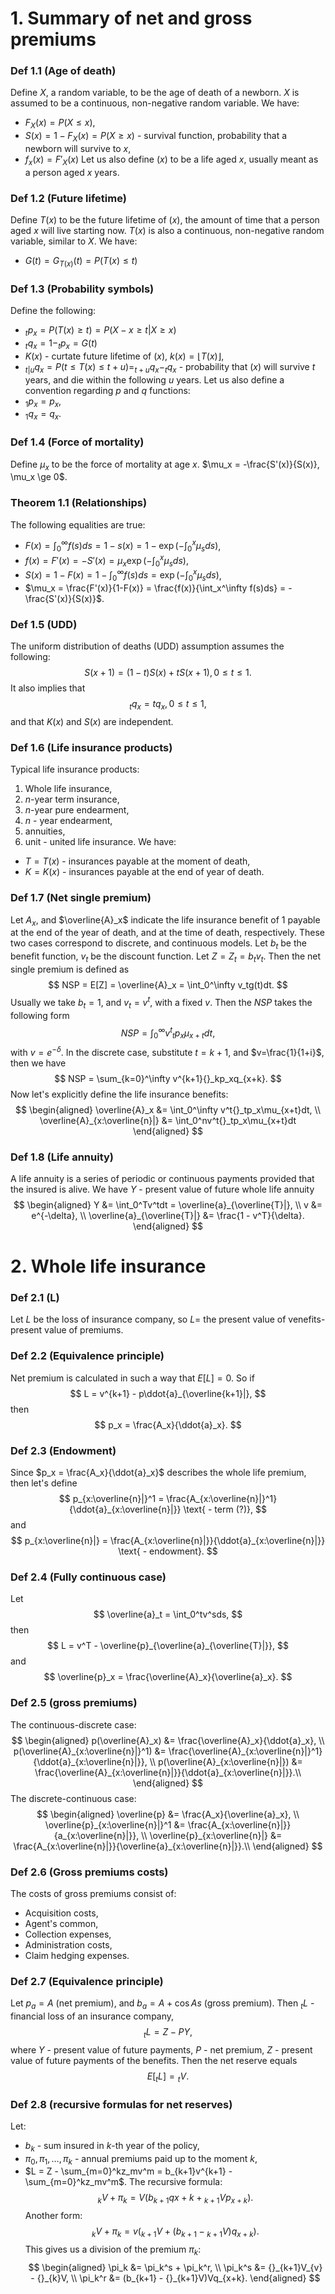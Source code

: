 # 1. Summary of net and gross premiums
### Def 1.1 (Age of death)
Define $X$, a random variable, to be the age of death of a newborn. $X$ is assumed to be a continuous, non-negative random variable. 
We have:
- $F_X(x) = P(X \le x)$,
- $S(x) = 1 - F_X(x) = P(X \ge x)$ - survival function, probability that a newborn will survive to $x$,
- $f_x(x) = F'_X(x)$
Let us also define $(x)$ to be a life aged $x$, usually meant as a person aged $x$ years.
### Def 1.2 (Future lifetime)
Define $T(x)$ to be the future lifetime of $(x)$, the amount of time that a person aged $x$ will live starting now. $T(x)$ is also a continuous, non-negative random variable, similar to $X$.
We have:
 - $G(t) = G_{T(x)}(t) = P(T(x) \le t)$
### Def 1.3 (Probability symbols)
Define the following:
- $_tp_x = P(T(x) \ge t) = P(X-x \ge t | X \ge x)$ 
- $_tq_x = 1 - _tp_x = G(t)$
- $K(x)$ - curtate future lifetime of $(x)$, $k(x) = \lfloor T(x) \rfloor$,
- $_{t|u}q_x = P(t \le T(x) \leq t + u) = _{t+u}q_x - _tq_x$ - probability that $(x)$ will survive $t$ years, and die within the following $u$ years.
Let us also define a convention regarding $p$ and $q$ functions:
- $_1p_x = p_x$,
- $_1q_x = q_x$.
### Def 1.4 (Force of mortality)
Define $\mu_x$ to be the force of mortality at age $x$. $\mu_x = -\frac{S'(x)}{S(x)}, \mu_x \ge  0$.
### Theorem 1.1 (Relationships)
The following equalities are true:
- $F(x) = \int_0^\infty f(s)ds = 1 - s(x) = 1 - \exp(-\int_0^x\mu_sds)$,
- $f(x) = F'(x) = -S'(x) = \mu_x\exp(-\int_0^x\mu_sds)$,
- $S(x) = 1 - F(x) = 1 - \int_0^\infty f(s)ds = \exp(-\int_0^x\mu_sds)$,
- $\mu_x = \frac{F'(x)}{1-F(x)} = \frac{f(x)}{\int_x^\infty f(s)ds} = -\frac{S'(x)}{S(x)}$.
### Def 1.5 (UDD)
The uniform distribution of deaths (UDD) assumption assumes the following:
$$
S(x+1) = (1-t)S(x) + tS(x+1), 0 \leq t \leq 1.
$$
It also implies that
$$
_tq_x = tq_x, 0 \leq t \leq 1,
$$
and that $K(x)$ and $S(x)$ are independent.
### Def 1.6 (Life insurance products)
Typical life insurance products:
1) Whole life insurance,
2) $n$-year term insurance,
3) $n$-year pure endearment,
4) $n$ - year endearment,
5) annuities,
6) unit - united life insurance.
We have:
- $T = T(x)$ - insurances payable at the moment of death,
- $K = K(x)$ - insurances payable at the end of year of death.
### Def 1.7 (Net single premium)
Let $A_x$, and $\overline{A}_x$ indicate the life insurance benefit of $1$ payable at the end of the year of death, and at the time of death, respectively. These two cases correspond to discrete, and continuous models. Let $b_t$ be the benefit function, $v_t$ be the discount function. Let $Z = Z_t = b_tv_t$.
Then the net single premium is defined as
$$
NSP = E[Z] = \overline{A}_x = \int_0^\infty v_tg(t)dt.
$$
Usually we take $b_t = 1$, and $v_t = v^t$, with a fixed $v$. Then the $NSP$ takes the following form
$$
NSP = \int_0^\infty v^t{}_tp_x\mu_{x+t}dt,
$$
with $v=e^{-\delta}$.
In the discrete case, substitute $t=k+1$, and $v=\frac{1}{1+i}$, then we have
$$
NSP = \sum_{k=0}^\infty v^{k+1}{}_kp_xq_{x+k}.
$$
Now let's explicitly define the life insurance benefits:
$$
\begin{aligned}
\overline{A}_x &= \int_0^\infty v^t{}_tp_x\mu_{x+t}dt, \\
\overline{A}_{x:\overline{n}|} &= \int_0^nv^t{}_tp_x\mu_{x+t}dt
\end{aligned}
$$
### Def 1.8 (Life annuity)
A life annuity is a series of periodic or continuous payments provided that the insured is alive. We have $Y$ - present value of future whole life annuity
$$
\begin{aligned}
Y &= \int_0^Tv^tdt = \overline{a}_{\overline{T}|}, \\
v &= e^{-\delta}, \\
\overline{a}_{\overline{T}|} &= \frac{1 - v^T}{\delta}.
\end{aligned}
$$
# 2. Whole life insurance
### Def 2.1 (L)
Let $L$ be the loss of insurance company, so $L=$ the present value of venefits-present value of premiums.
### Def 2.2 (Equivalence principle)
Net premium is calculated in such a way that $E[L] = 0$. So if
$$
L = v^{k+1} - p\ddot{a}_{\overline{k+1}|},
$$
then
$$
p_x = \frac{A_x}{\ddot{a}_x}.
$$
### Def 2.3 (Endowment)
Since $p_x = \frac{A_x}{\ddot{a}_x}$ describes the whole life premium, then let's define
$$
p_{x:\overline{n}|}^1 = \frac{A_{x:\overline{n}|}^1}{\ddot{a}_{x:\overline{n}|}} \text{ - term (?)},
$$
and
$$
p_{x:\overline{n}|} = \frac{A_{x:\overline{n}|}}{\ddot{a}_{x:\overline{n}|}} \text{ - endowment}.
$$
### Def 2.4 (Fully continuous case)
Let
$$
\overline{a}_t = \int_0^tv^sds,
$$
then
$$
L = v^T - \overline{p}_{\overline{a}_{\overline{T}|}},
$$
and
$$
\overline{p}_x = \frac{\overline{A}_x}{\overline{a}_x}.
$$
### Def 2.5 (gross premiums)
The continuous-discrete case:
$$
\begin{aligned}
p(\overline{A}_x) &= \frac{\overline{A}_x}{\ddot{a}_x}, \\
p(\overline{A}_{x:\overline{n}|}^1) &= \frac{\overline{A}_{x:\overline{n}|}^1}{\ddot{a}_{x:\overline{n}|}}, \\
p(\overline{A}_{x:\overline{n}|}) &= \frac{\overline{A}_{x:\overline{n}|}}{\ddot{a}_{x:\overline{n}|}}.\\
\end{aligned}
$$
The discrete-continuous case:
$$
\begin{aligned}
\overline{p} &= \frac{A_x}{\overline{a}_x}, \\
\overline{p}_{x:\overline{n}|}^1 &= \frac{A_{x:\overline{n}|}}{a_{x:\overline{n}|}}, \\
\overline{p}_{x:\overline{n}|} &= \frac{A_{x:\overline{n}|}}{\overline{a}_{x:\overline{n}|}}.\\
\end{aligned}
$$
### Def 2.6 (Gross premiums costs)
The costs of gross premiums consist of:
- Acquisition costs,
- Agent's common,
- Collection expenses,
- Administration costs,
- Claim hedging expenses.
### Def 2.7 (Equivalence principle)
Let $p_a = A$ (net premium), and $b_a = A + \cos{As}$ (gross premium).
Then ${}_tL$ - financial loss of an insurance company,
$$
{}_tL = Z - PY,
$$
where $Y$ - present value of future payments, $P$ - net premium, $Z$ - present value of future payments of the benefits.
Then the net reserve equals
$$
E[{}_tL] = {}_tV.
$$
### Def 2.8 (recursive formulas for net reserves)
Let:
- $b_k$ - sum insured in $k$-th year of the policy,
- $\pi_0, \pi_1, \dots, \pi_k$ - annual premiums paid up to the moment $k$,
- $L = Z - \sum_{m=0}^kz_mv^m =  b_{k+1}v^{k+1} - \sum_{m=0}^kz_mv^m$.
The recursive formula:
$$
{}_kV + \pi_k = V(b_{k+1}q{x+k} + {}_{k+1}Vp_{x+k}).
$$
Another form:
$$
{}_kV + \pi_k = v({}_{k+1}V + (b_{k+1} - {}_{k+1}V)q_{x+k}).
$$
This gives us a division of the premium $\pi_k$:
$$
\begin{aligned}
\pi_k &= \pi_k^s + \pi_k^r, \\
\pi_k^s &= {}_{k+1}V_{v} - {}_{k}V, \\
\pi_k^r &= (b_{k+1} - {}_{k+1}V)Vq_{x+k}.
\end{aligned}
$$
